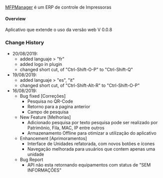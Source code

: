 [MFPManager](http://www.mfpmanager.com.br) é um ERP de controle de Impressoras

#### Overview
Aplicativo que extende o uso da versão web V 0.0.8

### Change History
* 20/08/2019:
   * added languaje > "fr"
   * added logo in plugin
   * changed short cut, of "Ctrl-Shift-O-P" to "Ctrl-Shift-Q"
* 19/08/2019:
   * added languaje > "es", "it"
   * changed short cut, of "Ctrl-Shift-Alt-R" to "Ctrl-Shift-O-P"
* 16/08/2019:
    * Bug fixed [Correções] 
        * Pesquisa no QR-Code
        * Retorno para a pagina anterior
        * Campo de pesquisa
    * New Feature [Melhorias]
        * Adicionado pesquisa por texto pesquisa pode ser realizado por Patrimônio, Fila, MAC, IP entre outros
        * Armazenamento Offline para otimizar a utilização do aplicativo
    * Enhancement [Aprimoramentos]
        * Interface de Unidades refatorada, com novos botões e ícones
        * Navegação melhorada para usuários que contem apenas uma unidade 
    * Bug Report
        * API não esta retornando equipamentos com status de "SEM INFORMAÇÕES"

